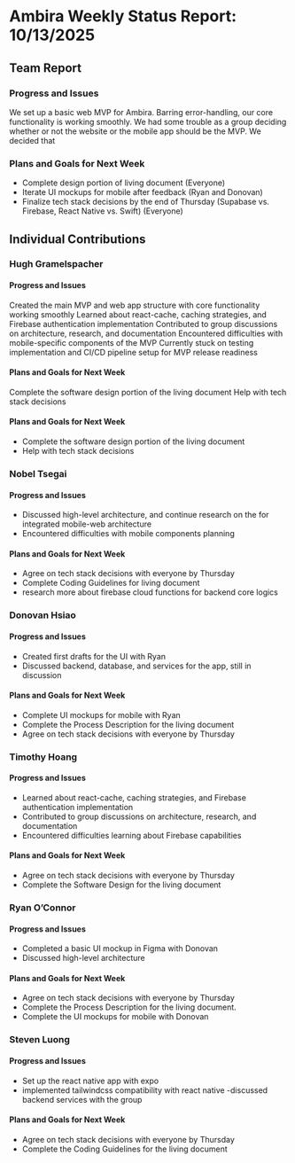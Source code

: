 # Ambira Weekly Status Report: 10/13/2025

## Team Report

### Progress and Issues
We set up a basic web MVP for Ambira. Barring error-handling, our core functionality is working smoothly. We had some trouble as a group deciding whether or not the website or the mobile app should be the MVP. We decided that 

### Plans and Goals for Next Week
- Complete design portion of living document (Everyone)
- Iterate UI mockups for mobile after feedback (Ryan and Donovan)
- Finalize tech stack decisions by the end of Thursday (Supabase vs. Firebase, React Native vs. Swift) (Everyone)

## Individual Contributions

### Hugh Gramelspacher
#### Progress and Issues
Created the main MVP and web app structure with core functionality working smoothly
Learned about react-cache, caching strategies, and Firebase authentication implementation
Contributed to group discussions on architecture, research, and documentation
Encountered difficulties with mobile-specific components of the MVP
Currently stuck on testing implementation and CI/CD pipeline setup for MVP release readiness

#### Plans and Goals for Next Week
Complete the software design portion of the living document
Help with tech stack decisions

#### Plans and Goals for Next Week
- Complete the software design portion of the living document
- Help with tech stack decisions

### Nobel Tsegai

#### Progress and Issues
- Discussed high-level architecture, and continue research on the for integrated mobile-web architecture 
- Encountered difficulties with mobile components planning

#### Plans and Goals for Next Week
- Agree on tech stack decisions with everyone by Thursday
- Complete Coding Guidelines for living document
- research more about firebase cloud functions for backend core logics

### Donovan Hsiao

#### Progress and Issues
- Created first drafts for the UI with Ryan
- Discussed backend, database, and services for the app, still in discussion

#### Plans and Goals for Next Week
- Complete UI mockups for mobile with Ryan
- Complete the Process Description for the living document
- Agree on tech stack decisions with everyone by Thursday

### Timothy Hoang

#### Progress and Issues
- Learned about react-cache, caching strategies, and Firebase authentication implementation
- Contributed to group discussions on architecture, research, and documentation
- Encountered difficulties learning about Firebase capabilities

#### Plans and Goals for Next Week
- Agree on tech stack decisions with everyone by Thursday
- Complete the Software Design for the living document

### Ryan O’Connor

#### Progress and Issues
- Completed a basic UI mockup in Figma with Donovan
- Discussed high-level architecture

#### Plans and Goals for Next Week
- Agree on tech stack decisions with everyone by Thursday
- Complete the Process Description for the living document. 
- Complete the UI mockups for mobile with Donovan

### Steven Luong

#### Progress and Issues
- Set up the react native app with expo
- implemented tailwindcss compatibility with react native
-discussed backend services with the group

#### Plans and Goals for Next Week
- Agree on tech stack decisions with everyone by Thursday
- Complete the Coding Guidelines for the living document
